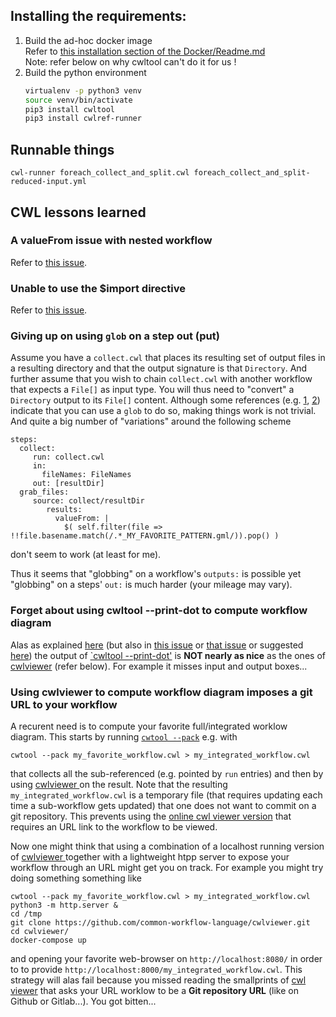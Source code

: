 ## Installing the requirements:
1. Build the ad-hoc docker image<br>
   Refer to [this installation section of the Docker/Readme.md](../Docker/Readme.md#Installation)<br>
   Note: refer below on why cwltool can't do it for us !
2. Build the python environment 
   ```bash
   virtualenv -p python3 venv
   source venv/bin/activate
   pip3 install cwltool
   pip3 install cwlref-runner
   ```
   
## Runnable things
```
cwl-runner foreach_collect_and_split.cwl foreach_collect_and_split-reduced-input.yml
```

## CWL lessons learned

### A valueFrom issue with nested workflow
Refer to [this issue](https://github.com/common-workflow-language/cwltool/issues/1203).

### Unable to use the $import directive
Refer to [this issue](https://github.com/common-workflow-language/cwltool/issues/1198).

### Giving up on using `glob` on a step out (put)
Assume you have a `collect.cwl` that places its resulting set of output files in a resulting directory and that the output signature is that `Directory`. And further assume that you wish to chain `collect.cwl` with another workflow that expects a `File[]` as input type. You will thus need to "convert" a `Directory` output to its `File[]` content.
Although some references (e.g. [1](https://www.biostars.org/p/283544/), [2](https://raw.githubusercontent.com/esanzgar/gluetools-cwl/master/playground/glob_not_working.cwl)) indicate that you can use a `glob` to do so, making things work is not trivial. And quite a big number of "variations" around the following scheme
```
steps:
  collect:
     run: collect.cwl
     in:
       fileNames: FileNames
     out: [resultDir]
  grab_files:
     source: collect/resultDir
        results:
          valueFrom: |
            $( self.filter(file => !!file.basename.match(/.*_MY_FAVORITE_PATTERN.gml/)).pop() )
```
don't seem to work (at least for me).

Thus it seems that "globbing" on a workflow's `outputs:` is possible yet "globbing" on a steps' `out:` is much harder (your mileage may vary).

### Forget about using cwltool --print-dot to compute workflow diagram
Alas as explained [here](https://www.biostars.org/p/366246/) (but also in [this issue](https://github.com/common-workflow-language/cwlviewer/issues/203) or [that issue](https://github.com/common-workflow-language/cwlviewer/issues/202) or suggested [here](https://github.com/common-workflow-language/cwltool/issues/7)) the output of [`cwltool --print-dot'](https://pypi.org/project/cwltool/) is **NOT nearly as nice** as the ones of [cwlviewer](https://github.com/common-workflow-language/cwlviewer) (refer below). For example it misses input and output boxes...

### Using cwlviewer to compute workflow diagram imposes a git URL to your workflow
A recurent need is to compute your favorite full/integrated worklow diagram. This starts by running [`cwtool --pack`](https://github.com/common-workflow-language/cwltool#combining-parts-of-a-workflow-into-a-single-document) e.g. with
```
cwtool --pack my_favorite_workflow.cwl > my_integrated_workflow.cwl
```
that collects all the sub-referenced (e.g. pointed by `run` entries) and then by using [cwlviewer ](https://github.com/common-workflow-language/cwlviewer) on the result. Note that the resulting `my_integrated_workflow.cwl` is a temporary file (that requires updating each time a sub-workflow gets updated) that one does not want to commit on a git repository.
This prevents using the [online cwl viewer version](https://view.commonwl.org/) that requires an URL link to the workflow to be viewed. 

Now one might think that using a combination of a localhost running version of [cwlviewer ](https://github.com/common-workflow-language/cwlviewer) together with a lightweight htpp server to expose your workflow through an URL might get you on track.
For example you might try doing something something like

```
cwtool --pack my_favorite_workflow.cwl > my_integrated_workflow.cwl
python3 -m http.server &
cd /tmp
git clone https://github.com/common-workflow-language/cwlviewer.git
cd cwlviewer/
docker-compose up
```
and opening your favorite web-browser on `http://localhost:8080/` in order to to provide `http://localhost:8000/my_integrated_workflow.cwl`.
This strategy will alas fail because you missed reading the smallprints of [cwl viewer](https://view.commonwl.org/) that asks your URL worklow to be a **Git repository URL** (like on Github or Gitlab...). You got bitten...


